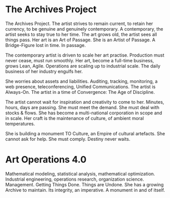 The Archives Project
====================

The Archives Project. The artist strives to remain current, to retain her currency, to be genuine and genuinely contemporary. A contemporary, the artist seeks to stay true to her time. The art grows old, the artist sees all things pass. Her art is an Art of Passage. She is an Artist of Passage. A Bridge-Figure lost in time. In passage.

The contemporary artist is driven to scale her art practise. Production must never cease, must run smoothly. Her art, become a full-time business, grows Lean, Agile. Operations are scaling up to industrial scale. The daily business of her industry engulfs her.

She worries about assets and liabilities. Auditing, tracking, monitoring, a web presence, teleconferencing, Unified Communications. The artist is Always-On. The artist in a time of Convergence: The Age of Discipline.

The artist cannot wait for inspiration and creativity to come to her. Minutes, hours, days are passing. She must meet the demand. She must deal with stocks & flows. She has become a multi-national corporation in scope and in scale. Her craft is the maintenance of culture, of ambient moral temperatures.

She is building a monument TO Culture, an Empire of cultural artefacts. She cannot ask for help. She must comply. Destiny never waits.

Art Operations 4.0
==================

Mathematical modeling, statistical analysis, mathematical optimization.  Industrial engineering, operations research, organization science. Management. Getting Things Done. Things are Undone. She has a growing Archive to maintain. Its integrity, an imperative. A monument in and of itself.
